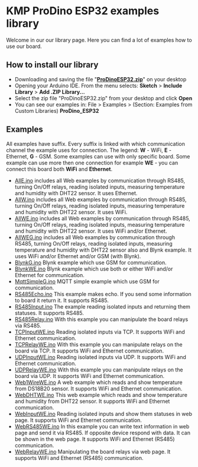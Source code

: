 # KMP ProDino ESP32 examples library

Welcome in our our library page. Here you can find a lot of examples how to use our board.

## How to install our library

 -   
    Downloading and saving the file "**[ProDinoESP32.zip](https://github.com/kmpelectronics/ProDinoESP32/releases/download/2.0.0/ProDinoESP32.zip?raw=true)**" on your desktop
 -     
    Opening your Arduino IDE. From the menu selects:  **Sketch**  >  **Include Library**  >  **Add .ZIP Library...**
 -    
    Select the zip file "ProDinoESP32.zip" from your desktop and click  **Open**
 -    
    You can see our examples in: File > Examples > (Section: Examples from Custom Libraries)  **ProDino_ESP32**
## Examples
All examples have suffix. Every suffix is linked with which communication channel the example uses for connection. The legend: **W** - WiFi, **E** - Ethernet, **G** - GSM. Some examples can use with only specific board. Some example can use more then one connection for example **WE** - you can connect this board both **WiFi** and **Ethernet**.
 - [AllE.ino](https://github.com/kmpelectronics/ProDinoESP32/tree/main/examples/AllE/AllE.ino) includes all Web examples by communication through RS485, turning On/Off relays, reading isolated inputs, measuring temperature and humidity with DHT22 sensor. It uses Ethernet.
 - [AllW.ino](https://github.com/kmpelectronics/ProDinoESP32/tree/main/examples/AllW/AllW.ino) includes all Web examples by communication through RS485, turning On/Off relays, reading isolated inputs, measuring temperature and humidity with DHT22 sensor. It uses WiFi.
 - [AllWE.ino](https://github.com/kmpelectronics/ProDinoESP32/tree/main/examples/AllWE/AllWE.ino) includes all Web examples by communication through RS485, turning On/Off relays, reading isolated inputs, measuring temperature and humidity with DHT22 sensor. It uses WiFi and/or Ethernet.
- [AllWEG.ino](https://github.com/kmpelectronics/ProDinoESP32/tree/main/examples/AllWEG/AllWEG.ino) includes all Web examples by communication through RS485, turning On/Off relays, reading isolated inputs, measuring temperature and humidity with DHT22 sensor also and Blynk example. It uses WiFi and/or Ethernet and/or GSM (with Blynk). 
- [BlynkG.ino](https://github.com/kmpelectronics/ProDinoESP32/tree/main/examples/BlynkG/BlynkG.ino) Blynk example which use GSM for communication.
- [BlynkWE.ino](https://github.com/kmpelectronics/ProDinoESP32/tree/main/examples/BlynkWE/BlynkWE.ino) Blynk example which use both or either WiFi and/or Ethernet for communication.
- [MqttSimpleG.ino](https://github.com/kmpelectronics/ProDinoESP32/tree/main/examples/MqttSimpleG/MqttSimpleG.ino) MQTT simple example which use GSM for communication.
- [RS485Echo.ino](https://github.com/kmpelectronics/ProDinoESP32/tree/main/examples/RS485Echo/RS485Echo.ino) This example makes echo. If you send some information to board it return it. It supports RS485.
- [RS485Input.ino](https://github.com/kmpelectronics/ProDinoESP32/tree/main/examples/RS485Input/RS485Input.ino) The example reading isolated inputs and returning them statuses. It supports RS485.
- [RS485Relay.ino](https://github.com/kmpelectronics/ProDinoESP32/tree/main/examples/RS485Relay/RS485Relay.ino) With this example you can manipulate the board relays via RS485.
- [TCPInputWE.ino](https://github.com/kmpelectronics/ProDinoESP32/tree/main/examples/TCPInputWE/TCPInputWE.ino) Reading isolated inputs via TCP. It supports WiFi and Ethernet communication.
- [TCPRelayWE.ino](https://github.com/kmpelectronics/ProDinoESP32/tree/main/examples/TCPRelayWE/TCPRelayWE.ino) With this example you can manipulate relays on the board via TCP. It supports WiFi and Ethernet communication.
- [UDPInputWE.ino](https://github.com/kmpelectronics/ProDinoESP32/tree/main/examples/UDPInputWE/UDPInputWE.ino) Reading isolated inputs via UDP. It supports WiFi and Ethernet communication.
- [UDPRelayWE.ino](https://github.com/kmpelectronics/ProDinoESP32/tree/main/examples/UDPRelayWE/UDPRelayWE.ino) With this example you can manipulate relays on the board via UDP. It supports WiFi and Ethernet communication.
- [Web1WireWE.ino](https://github.com/kmpelectronics/ProDinoESP32/tree/main/examples/Web1WireWE/Web1WireWE.ino) A web example which reads and show temperature from DS18B20 sensor. It supports WiFi and Ethernet communication.
- [WebDHTWE.ino](https://github.com/kmpelectronics/ProDinoESP32/tree/main/examples/WebDHTWE/WebDHTWE.ino) This web example which reads and show temperature and humidity from DHT22 sensor. It supports WiFi and Ethernet communication.
- [WebInputWE.ino](https://github.com/kmpelectronics/ProDinoESP32/tree/main/examples/WebInputWE/WebInputWE.ino) Reading isolated inputs and show them statuses in web page. It supports WiFi and Ethernet communication.
- [WebRS485WE.ino](https://github.com/kmpelectronics/ProDinoESP32/tree/main/examples/WebRS485WE/WebRS485WE.ino) In this example you can write text information in web page and send it via RS485. If opposite device respond with data. It can be shown in the web page. It supports WiFi and Ethernet (RS485) communication.
- [WebRelayWE.ino](https://github.com/kmpelectronics/ProDinoESP32/tree/main/examples/WebRelayWE/WebRelayWE.ino) Manipulating the board relays via web page.  It supports WiFi and Ethernet (RS485) communication.
